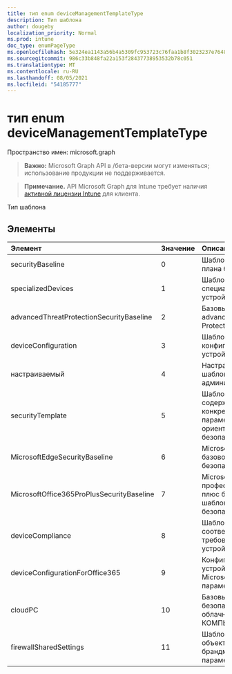 ```yaml
---
title: тип enum deviceManagementTemplateType
description: Тип шаблона
author: dougeby
localization_priority: Normal
ms.prod: intune
doc_type: enumPageType
ms.openlocfilehash: 5e324ea1143a56b4a5309fc953723c76faa1b8f3023237e7648059229221f6fe
ms.sourcegitcommit: 986c33b848fa22a153f28437738953532b78c051
ms.translationtype: MT
ms.contentlocale: ru-RU
ms.lasthandoff: 08/05/2021
ms.locfileid: "54185777"
---
```

# <a name="devicemanagementtemplatetype-enum-type"></a>тип enum deviceManagementTemplateType

Пространство имен: microsoft.graph

> **Важно:** Microsoft Graph API в /бета-версии могут изменяться; использование продукции не поддерживается.

> **Примечание.** API Microsoft Graph для Intune требует наличия [активной лицензии Intune](https://go.microsoft.com/fwlink/?linkid=839381) для клиента.

Тип шаблона

## <a name="members"></a>Элементы
|Элемент|Значение|Описание|
|:---|:---|:---|
|securityBaseline|0|Шаблон базового плана безопасности|
|specializedDevices|1 |Шаблон специализированных устройств|
|advancedThreatProtectionSecurityBaseline|2|Базовый шаблон advanced Threat Protection|
|deviceConfiguration|3 |Шаблон конфигурации устройства|
|настраиваемый|4 |Настраиваемый шаблон администрирования|
|securityTemplate|5 |Шаблоны, содержащие конкретные параметры, ориентированные на безопасность|
|MicrosoftEdgeSecurityBaseline|6 |Microsoft Edge базового шаблона безопасности|
|MicrosoftOffice365ProPlusSecurityBaseline|7 |Microsoft Office 365 профессиональный плюс базового шаблона безопасности|
|deviceCompliance|8 |Шаблон соответствия требованиям устройств|
|deviceConfigurationForOffice365|9 |Конфигурация устройства для Microsoft Office 365 параметров|
|cloudPC|10 |Базовый шаблон безопасности облачного КОМПЬЮТЕРА|
|firewallSharedSettings|11 |Шаблоны общих объектов брандмауэра для параметров ссылок|




